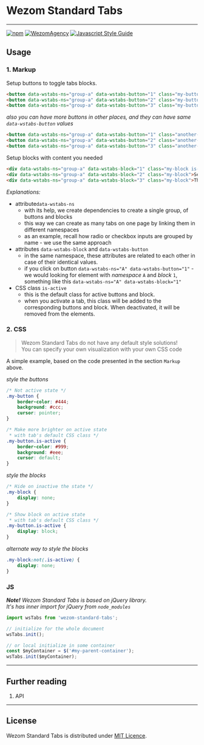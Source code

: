 # Wezom Standard Tabs

---

[![npm](https://img.shields.io/badge/npm-install-red.svg)](https://www.npmjs.com/package/wezom-standard-tabs)
[![WezomAgency](https://img.shields.io/badge/wezom-agency-red.svg)](https://github.com/WezomAgency)
[![Javascript Style Guide](https://img.shields.io/badge/code_style-wezom_relax-red.svg)](https://github.com/WezomAgency/eslint-config-wezom-relax)

## Usage

### 1. Markup

Setup buttons to toggle tabs blocks.

```html
<button data-wstabs-ns="group-a" data-wstabs-button="1" class="my-button is-active">First button</button>
<button data-wstabs-ns="group-a" data-wstabs-button="2" class="my-button">Second button</button>
<button data-wstabs-ns="group-a" data-wstabs-button="3" class="my-button">Third button</button>
```

_also you can have more buttons in other places, and they can have same `data-wstabs-button` values_

```html
<button data-wstabs-ns="group-a" data-wstabs-button="1" class="another-button is-active">Synced first button</button>
<button data-wstabs-ns="group-a" data-wstabs-button="2" class="another-button">Synced second button</button>
<button data-wstabs-ns="group-a" data-wstabs-button="3" class="another-button">Synced third button</button>
```

Setup blocks with content you needed

```html
<div data-wstabs-ns="group-a" data-wstabs-block="1" class="my-block is-active">First block content</div>
<div data-wstabs-ns="group-a" data-wstabs-block="2" class="my-block">Second block content</div>
<div data-wstabs-ns="group-a" data-wstabs-block="3" class="my-block">Third block content</div>
```

_Explanations:_

- attribute`data-wstabs-ns`
    - with its help, we create dependencies to create a single group, of buttons and blocks
    - this way we can create as many tabs on one page by linking them in different namespaces
    - as an example, recall how radio or checkbox inputs are grouped by name - we use the same approach
- attributes `data-wstabs-block` and `data-wstabs-button`
    - in the same namespace, these attributes are related to each other in case of their identical values.
    - if you click on button `data-wstabs-ns="A" data-wstabs-button="1"` - we would looking for element with _namespace_ `A` and _block_ `1`, something like this `data-wstabs-ns="A" data-wstabs-block="1"` 
- CSS class `is-active`
    - this is the default class for active buttons and block.
    - when you activate a tab, this class will be added to the corresponding buttons and block. When deactivated, it will be removed from the elements.


### 2. CSS

> Wezom Standard Tabs do not have any default style solutions!  
> You can specify your own visualization with your own CSS code

A simple example, based on the code presented in the section `Markup` above.

_style the buttons_

```css
/* Not active state */
.my-button {
    border-color: #444;
    background: #ccc;
    cursor: pointer;
}

/* Make more brighter on active state
 * with tab's default CSS class */
.my-button.is-active {
    border-color: #999;
    background: #eee;
    cursor: default;
}
```

_style the blocks_

```css
/* Hide on inactive the state */
.my-block {
    display: none;
}

/* Show block on active state
 * with tab's default CSS class */
.my-button.is-active {
    display: block;
}
```

_alternate way to style the blocks_

```css
.my-block:not(.is-active) {
    display: none;
}
```

### JS

_**Note!** Wezom Standard Tabs is based on jQuery library._  
_It's has inner import for jQuery from `node_modules`_ 

```js
import wsTabs from 'wezom-standard-tabs';

// initialize for the whole document
wsTabs.init();

// or local initialize in some container
const $myContainer = $('#my-parent-container');
wsTabs.init($myContainer);
```

----

## Further reading

1. API


---

## License

Wezom Standard Tabs is distributed under [MIT Licence](ttps://github.com/WezomAgency/wezom-standard-tabs/blob/master/LICENSE).
